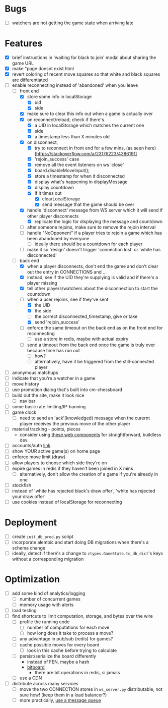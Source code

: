 # Bugs
- [ ] watchers are not getting the game state when arriving late

# Features
- [x] brief instructions in 'waiting for black to join' modal about sharing the game URL
- [x] make "page doesnt exist html
- [x] revert coloring of recent move squares so that white and black squares are differentiated
- [ ] enable reconnecting instead of 'abandoned' when you leave
  - [ ] front end
    - [x] store some info in localStorage
      - [x] uid
      - [x] side
    - [x] make sure to clear this info out when a game is actually over
    - [x] on reconnect/reload, check if there's
        - [x] a UID in localStorage which matches the current one
        - [x] side
        - [x] a timestamp less than X minutes old
    - [x] on disconnect,
        - [x] try to reconnect in front end for a few mins, (as seen here)[https://stackoverflow.com/a/23176223/4386191]
        - [x] 'rejoin_success' case
        - [x] remove all the event listeners on ws 'close'
        - [x] board.disableMoveInput();
        - [x] store a timestamp for when it disconnected
        - [x] display what's happening in displayMessage 
        - [x] display countdown
        - [x] if it times out
          - [x] clearLocalStorage
          - [x] send message that the game should be over
    - [x] handle 'disconnect' message from WS server which it will send if other player disconnects
      - [x] replicate the logic for displaying the message and countdown
    - [ ] after someone rejoins, make sure to remove the rejoin interval
    - [ ] handle "NoOpponent" if a player tries to rejoin a game which has been abandoned by everyone
      - [ ] ideally there should be a countdown for each player
    - [ ] make it so 'resign' doesn't trigger 'connection lost' or 'white has disconnected'
  - [ ] back end
    - [x] when a player disconnects, don't end the game and don't clear out the entry in CONNECTIONS and ...
    - [x] instead, see if the UID they're supplying is valid and if there's a player missing
    - [x] tell other players/watchers about the disconnection to start the countdown
    - [ ] when a user rejoins, see if they've sent 
      - [x] the UID 
      - [x] the side
      - [ ] the correct disconnected_timestamp, give or take
      - [x] send 'rejoin_success'
    - [ ] enforce the same timeout on the back end as on the front end for reconnecting
      - [ ] use a store in redis, maybe with actual expiry
    - [ ] send a timeout from the back end once the game is truly over because time has run out
      - [ ] how?
      - [ ] alternatively, have it be triggered from the still-connected player
- [ ] anonymous matchups
- [ ] indicate that you're a watcher in a game
- [ ] move history
- [ ] use promotion dialog that's built into cm-chessboard
- [ ] build out the site, make it look nice
  - [ ] nav bar
- [ ] some basic rate limiting/IP-banning
- [ ] game clock
  - [ ] need to send an 'ack'(knowledged) message when the curernt player receives the previous move of the other player
- [ ] material tracking - points, pieces
  - consider using [these web components](https://shoelace.style/) for straightforward, buildless dev.
- [ ] accounts/auth [link](https://websockets.readthedocs.io/en/10.4/topics/authentication.html#sending-credentials)
- [ ] show YOUR active game(s) on home page
- [ ] enforce move limit (draw)
- [ ] allow players to choose which side they're on
- [ ] expire games in redis if they haven't been joined in X mins
  - [ ] alternatively, don't allow the creation of a game if you're already in one
- [ ] stockfish
- [ ] instead of 'white has rejected black's draw offer', 'white has rejected your draw offer'
- [ ] use cookies instead of localStorage for reconnecting

# Deployment
- [ ] create `init_db_prod.py` script 
- [ ] incorporate alembic and start doing DB migrations when there's a schema change
- [ ] ideally, detect if there's a change to `ztypes.GameState.to_db_dict`'s keys without a corresponding migration

# Optimization
- [ ] add some kind of analytics/logging
  - [ ] number of concurrent games
  - [ ] memory usage with alerts
- [ ] load testing
- [ ] find shortcuts to limit computation, storage, and bytes over the wire
  - [ ] profile the running code
    - [ ] number of computations for each move
    - [ ] how long does it take to process a move?
  - [ ] any advantage in pub/sub (redis) for games?
  - [ ] cache possible moves for every board
    - [ ] look in this cache before trying to calculate
  - [ ] persist/serialize the board differently
    - instead of FEN, maybe a hash
    - [bitboard](https://blog.devgenius.io/improve-as-a-software-engineer-by-writing-a-chess-engine-c360109371aa)
      - there are bit operations in redis, si jamais
  - [ ] use a CDN
- [ ] distribute across many services
  - [ ] move the two CONNECTION stores in `ws_server.py` distributable, not sure how! (keep them in a load balancer?)
  - [ ] more practically, [use a message queue](https://stackoverflow.com/a/44428469)
